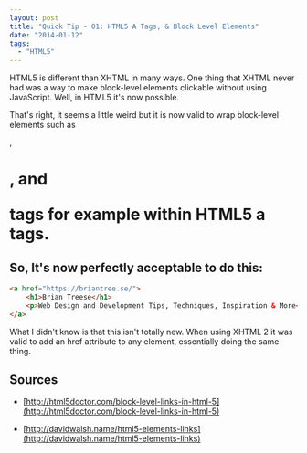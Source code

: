 ```yaml
---
layout: post
title: "Quick Tip - 01: HTML5 A Tags, & Block Level Elements"
date: "2014-01-12"
tags: 
  - "HTML5"
---
```


<p class="intro"><span class="dropcap">H</span>TML5 is different than XHTML in many ways. One thing that XHTML never had was a way to make block-level elements clickable without using JavaScript. Well, in HTML5 it's now possible.</p>

That's right, it seems a little weird but it is now valid to wrap block-level elements such as <div>, <h1>, and <p> tags for example within HTML5 a tags.

## So, It's now perfectly acceptable to do this:

```html
<a href="https://briantree.se/">
    <h1>Brian Treese</h1>
    <p>Web Design and Development Tips, Techniques, Inspiration & More</p>
</a>
```

What I didn't know is that this isn't totally new. When using XHTML 2 it was valid to add an href attribute to any element, essentially doing the same thing.

## Sources

- [http://html5doctor.com/block-level-links-in-html-5](http://html5doctor.com/block-level-links-in-html-5)

- [http://davidwalsh.name/html5-elements-links](http://davidwalsh.name/html5-elements-links)
